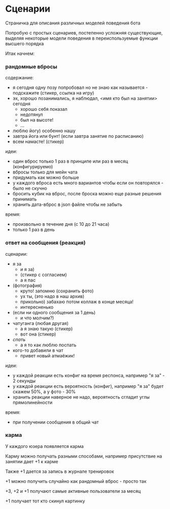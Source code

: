 # Сценарии

Страничка для описания различных моделей поведения бота

Попробую с простых сценариев, постепенно усложняя существующие, выделяя некоторые модели поведения в переиспользуемые функции высшего порядка

Итак начнем:

### рандомные вбросы

содержание:
- я сегодня одну позу попробовал но не знаю как называется - подскажите (стикер, ссылка на игру)
- эх, хорошо позанимались, я наблюдал, <имя кто был на занятии> сегодня
    - хорошо себя показал
    - недотянул
    - был на высоте!
    - ...
- люблю йогу) особенно нашу
- завтра йога или бунт! (если завтра занятие по расписанию)
- всем намасте! (стикер)


идеи:
- один вброс только 1 раз в принципе или раз в месяц (конфигурируемо)
- вбросы только для мейн чата
- придумать как можно больше
- у каждого вброса есть много вариантов чтобы если он повторялся - было не скучно
- бросить кубик на вброс, после броска можно еще разные решения принимать
- хранить дата-вброс в json файле чтобы не забыть

время:
- произвольно в течение дня (с 10 до 21 часа)
- только 1 раз в день


### ответ на сообщения (реакция)

сценарии:
- я за
    - и я за)
    - (стикер с согласием)
    - а я пас
- (фотография)
    - круто! запомню (сохранить фото)
    - ух ты, (это надо в наш архив)
    - прикольно) забахаю потом коллаж в конце месяца!
    - интересненько
- (если ни одного сообщения за 1 день)
    - и что молчим?)
- чатуганга (любая другая)
    - а я знаю такую (стикер)
    - вот она (стикер)
- *спать*
    - а я то как люблю поспать
- кого-то добавили в чат
    - привет новый атмаёжик!

идеи:
- у каждой реакции есть конфиг на время респонса, например "я за" - 2 секунды
- у каждой реакции есть вероятность (конфиг), например "я за" будет скажем 50%, а у фото - 30%
- хранить реакции наверное не надо, вероятность сгладит углы прямолинейности

время:
- при получении сообщения в общий чат


### карма

У каждого юзера появляется карма

Карму можно получать разными способами, например присутствие на занятии дает +1 к карме

Также +1 дается за запись в журнале тренировок

+1 можно получить случайно как рандомный вброс - просто так

+3, +2 и +1 получают самые активные пользователи за месяц

+1 получает тот кто скинул картинку